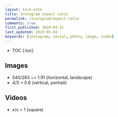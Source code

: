 ```yaml
---
layout: tech-note
title: Instagram aspect ratio
permalink: /instagram/aspect-ratio
comments: true
first_published: 2019-04-21
last_updated: 2019-05-04
keywords: [instagram, social, photo, image, video]
---
```


* TOC
{:toc}

## Images

- 540/283 ~= 1.91 (horizontal, landscape)
- 4/5 = 0.8 (vertical, portrait)

## Videos

- x/x = 1 (square)
